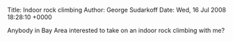 Title: Indoor rock climbing
Author: George Sudarkoff
Date: Wed, 16 Jul 2008 18:28:10 +0000

Anybody in Bay Area interested to take on an indoor rock climbing with
me?
